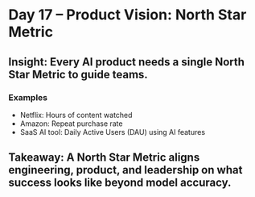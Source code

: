# Day 17 – Product Vision: North Star Metric

## Insight: Every AI product needs a single North Star Metric to guide teams.

### Examples
- Netflix: Hours of content watched
- Amazon: Repeat purchase rate
- SaaS AI tool: Daily Active Users (DAU) using AI features

## Takeaway: A North Star Metric aligns engineering, product, and leadership on what success looks like beyond model accuracy.
